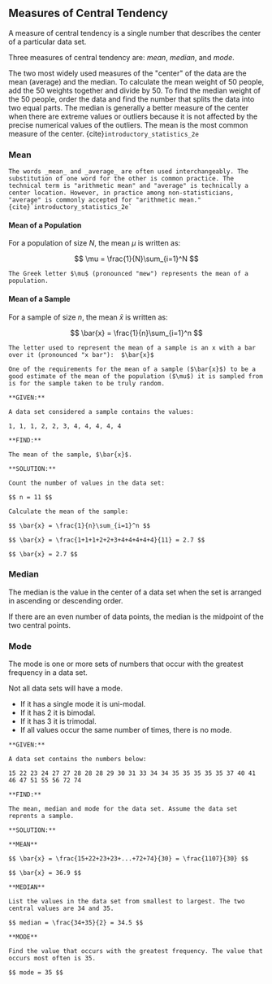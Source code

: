 ## Measures of Central Tendency

A measure of central tendency is a single number that describes the center of a particular data set.

Three measures of central tendency are: _mean_, _median_, and _mode_. 

The two most widely used measures of the "center" of the data are the mean (average) and the median. To calculate the mean weight of 50 people, add the 50 weights together and divide by 50. To find the median weight of the 50 people, order the data and find the number that splits the data into two equal parts. The median is generally a better measure of the center when there are extreme values or outliers because it is not affected by the precise numerical values of the outliers. The mean is the most common measure of the center. {cite}`introductory_statistics_2e`

### Mean

```{note}
The words _mean_ and _average_ are often used interchangeably. The substitution of one word for the other is common practice. The technical term is "arithmetic mean" and "average" is technically a center location. However, in practice among non-statisticians, "average" is commonly accepted for "arithmetic mean." {cite}`introductory_statistics_2e`
```

#### Mean of a Population

For a population of size _N_, the mean $\mu$ is written as:

$$ \mu = \frac{1}{N}\sum_{i=1}^N $$

```{tip}
The Greek letter $\mu$ (pronounced "mew") represents the mean of a population.
```

#### Mean of a Sample

For a sample of size _n_, the mean $\bar{x}$ is written as:

$$ \bar{x} = \frac{1}{n}\sum_{i=1}^n $$

```{tip}
The letter used to represent the mean of a sample is an x with a bar over it (pronounced "x bar"):  $\bar{x}$

One of the requirements for the mean of a sample ($\bar{x}$) to be a good estimate of the mean of the population ($\mu$) it is sampled from is for the sample taken to be truly random.
```

```{card} Worked Example
**GIVEN:**

A data set considered a sample contains the values:

1, 1, 1, 2, 2, 3, 4, 4, 4, 4, 4

**FIND:**

The mean of the sample, $\bar{x}$.

**SOLUTION:**

Count the number of values in the data set:

$$ n = 11 $$

Calculate the mean of the sample:

$$ \bar{x} = \frac{1}{n}\sum_{i=1}^n $$

$$ \bar{x} = \frac{1+1+1+2+2+3+4+4+4+4+4}{11} = 2.7 $$

$$ \bar{x} = 2.7 $$

```

### Median

The median is the value in the center of a data set when the set is arranged in ascending or descending order.  

If there are an even number of data points, the median is the midpoint of the two central points.

### Mode

The mode is one or more sets of numbers that occur with the greatest frequency in a data set.

Not all data sets will have a mode.

 * If it has a single mode it is uni-modal.
 * If it has 2 it is bimodal.
 * If it has 3 it is trimodal.
 * If all values occur the same number of times, there is no mode.

```{card} **Worked Example**
**GIVEN:**

A data set contains the numbers below:

15 22 23 24 27 27 28 28 28 29 30 31 33 34 34 35 35 35 35 35 37 40 41 46 47 51 55 56 72 74

**FIND:**

The mean, median and mode for the data set. Assume the data set reprents a sample.

**SOLUTION:**

**MEAN** 

$$ \bar{x} = \frac{15+22+23+23+...+72+74}{30} = \frac{1107}{30} $$

$$ \bar{x} = 36.9 $$

**MEDIAN**

List the values in the data set from smallest to largest. The two central values are 34 and 35.

$$ median = \frac{34+35}{2} = 34.5 $$

**MODE**

Find the value that occurs with the greatest frequency. The value that occurs most often is 35.

$$ mode = 35 $$

```
